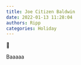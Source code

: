 ```yaml
---
title: Joe Citizen Baldwin
date: 2022-01-13 11:28:04
authors: Ripp
categories: Holiday
---
```


 🐑

Baaaaa